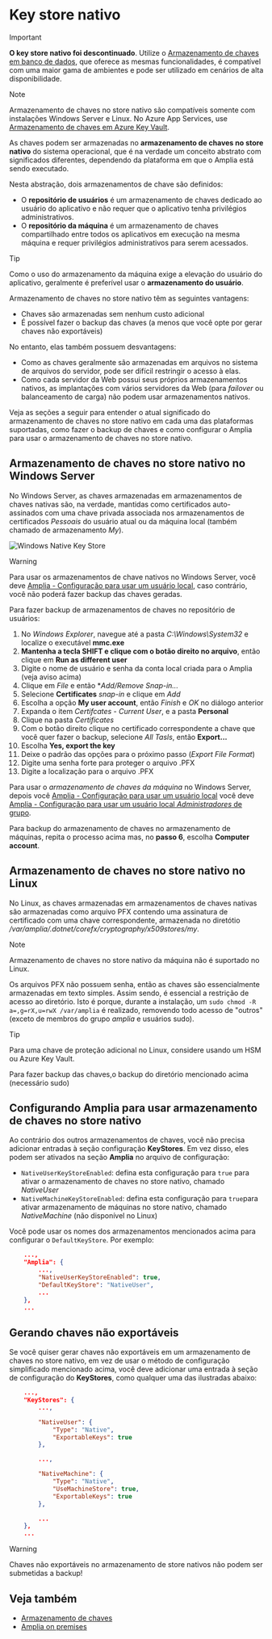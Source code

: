 ﻿# Key store nativo

> [!IMPORTANT]
> **O key store nativo foi descontinuado**. Utilize o [Armazenamento de chaves em banco de dados](database.md), que oferece as mesmas funcionalidades, é compatível
> com uma maior gama de ambientes e pode ser utilizado em cenários de alta disponibilidade.

> [!NOTE]
> Armazenamento de chaves no store nativo são compatíveis somente com instalações Windows Server e Linux. No Azure App Services, use [Armazenamento de chaves em Azure Key Vault](azure.md).

As chaves podem ser armazenadas no **armazenamento de chaves no store nativo** do sistema operacional, que é na verdade um conceito abstrato com significados diferentes, dependendo da
plataforma em que o Amplia está sendo executado.

Nesta abstração, dois armazenamentos de chave são definidos:

* O **repositório de usuários** é um armazenamento de chaves dedicado ao usuário do aplicativo e não requer que o aplicativo tenha privilégios administrativos.
* O **repositório da máquina** é um armazenamento de chaves compartilhado entre todos os aplicativos em execução na mesma máquina e requer privilégios administrativos para serem
acessados.

> [!TIP]
> Como o uso do armazenamento da máquina exige a elevação do usuário do aplicativo, geralmente é preferível usar o **armazenamento do usuário**.

Armazenamento de chaves no store nativo têm as seguintes vantagens:

* Chaves são armazenadas sem nenhum custo adicional
* É possível fazer o backup das chaves (a menos que você opte por gerar chaves não exportáveis)

No entanto, elas também possuem desvantagens:

* Como as chaves geralmente são armazenadas em arquivos no sistema de arquivos do servidor, pode ser difícil restringir o acesso à elas.
* Como cada servidor da Web possui seus próprios armazenamentos nativos, as implantações com vários servidores da Web (para *failover* ou balanceamento de carga) não podem usar
armazenamentos nativos.

Veja as seções a seguir para entender o atual significado do armazenamento de chaves no store nativo em cada uma das plataformas suportadas, como fazer o backup de chaves e como configurar o
Amplia para usar o armazenamento de chaves no store nativo. 

## Armazenamento de chaves no store nativo no Windows Server

No Windows Server, as chaves armazenadas em armazenamentos de chaves nativas são, na verdade, mantidas como certificados auto-assinados com uma chave privada associada nos armazenamentos de
certificados *Pessoais* do usuário atual ou da máquina local (também chamado de armazenamento *My*).

![Windows Native Key Store](../../../../../images/amplia/windows-native-store.png)

> [!WARNING]
> Para usar os armazenamentos de chave nativos no Windows Server, você deve [Amplia - Configuração para usar um usuário local](../windows/configure-app-user.md), caso contrário, você
não poderá fazer backup das chaves geradas.

Para fazer backup de armazenamentos de chaves no repositório de usuários:

1. No *Windows Explorer*, navegue até a pasta *C:\Windows\System32* e localize o executável **mmc.exe**
1. **Mantenha a tecla SHIFT e clique com o botão direito no arquivo**, então clique em **Run as different user**
1. Digite o nome de usuário e senha da conta local criada para o Amplia (veja aviso acima)
1. Clique em *File* e então **Add/Remove Snap-in...*
1. Selecione **Certificates** *snap-in* e clique em *Add*
1. Escolha a opção **My user account**, então *Finish* e *OK* no diálogo anterior
1. Expanda o item *Certifcates - Current User*, e a pasta **Personal**
1. Clique na pasta *Certificates*
1. Com o botão direito clique no certificado correspondente a chave que você quer fazer o backup, selecione *All Tasls*, então **Export...**
1. Escolha **Yes, export the key**
1. Deixe o padrão das opções para o próximo passo (*Export File Format*)
1. Digite uma senha forte para proteger o arquivo .PFX
1. Digite a localização para o arquivo .PFX

Para usar o *armazenamento de chaves da máquina* no Windows Server, depois você [Amplia - Configuração para usar um usuário local](../windows/configure-app-user.md)
você deve [Amplia - Configuração para usar um usuário local *Administradores* de grupo](../windows/configure-app-user.md).

Para backup do armazenamento de chaves no armazenamento de máquinas, repita o processo acima mas, no **passo 6**, escolha **Computer account**.

## Armazenamento de chaves no store nativo no Linux

No Linux,  as chaves armazenadas em armazenamentos de chaves nativas são armazenadas como arquivo PFX contendo uma assinatura de certificado com uma chave correspondente, armazenada no
diretótio */var/amplia/.dotnet/corefx/cryptography/x509stores/my*.

> [!NOTE]
> Armazenamento de chaves no store nativo da máquina não é suportado no Linux.

Os arquivos PFX não possuem senha, então as chaves são essencialmente armazenadas em texto simples. Assim sendo, é essencial a restrição de acesso ao diretório. Isto é porque, durante a
instalação, um `sudo chmod -R a=,g=rX,u=rwX /var/amplia` é realizado, removendo todo acesso de "outros" (exceto de membros do grupo *amplia* e usuários sudo).

> [!TIP]
> Para uma chave de proteção adicional no Linux, considere usando um HSM ou Azure Key Vault.

Para fazer backup das chaves,o backup do diretório mencionado acima (necessário sudo)

## Configurando Amplia para usar armazenamento de chaves no store nativo

Ao contrário dos outros armazenamentos de chaves, você não precisa adicionar entradas à seção configuração **KeyStores**. Em vez disso, eles podem ser ativados na seção **Amplia** no arquivo
de configuração:

* `NativeUserKeyStoreEnabled`: defina esta configuração para `true` para ativar o armazenamento de chaves no store nativo, chamado *NativeUser*
* `NativeMachineKeyStoreEnabled`: defina esta configuração para `true`para ativar armazenamento de máquinas no store nativo, chamado *NativeMachine* (não disponível no Linux)

Você pode usar os nomes dos armazenamentos mencionados acima para configurar o `DefaultKeyStore`. Por exemplo:

```json
	...,
	"Amplia": {
		...,
		"NativeUserKeyStoreEnabled": true,
		"DefaultKeyStore": "NativeUser",
		...
	},
	...
```

## Gerando chaves não exportáveis

Se você quiser gerar chaves não exportáveis em um armazenamento de chaves no store nativo, em vez de usar o método de configuração simplificado mencionado acima, você deve adicionar uma entrada à seção de configuração do **KeyStores**, como qualquer uma das ilustradas abaixo:

```json
	...,
	"KeyStores": {
		...,

		"NativeUser": {
			"Type": "Native",
			"ExportableKeys": true
		},

		...,

		"NativeMachine": {
			"Type": "Native",
			"UseMachineStore": true,
			"ExportableKeys": true
		},

		...
	},
	...
```

> [!WARNING]
> Chaves não exportáveis no armazenamento de store nativos não podem ser submetidas a backup!

## Veja também

* [Armazenamento de chaves](index.md)
* [Amplia on premises](../index.md)

